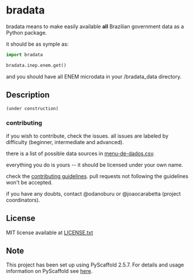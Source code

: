 # bradata

bradata means to make easily available **all** Brazilian government data as a Python package.

it should be as symple as:

```python
import bradata

bradata.inep.enem.get()
```

and you should have all ENEM microdata in your /bradata_data directory.

## Description

`(under construction)`

### contributing

if you wish to contribute, check the issues. all issues are labeled by difficulty (beginner, intermediate and advanced).

there is a list of possible data sources in [menu-de-dados.csv](menu-de-dados.csv).

everything you do is yours -- it should be licensed under your own name.

check the [contributing guidelines](CONTRIBUTING.md). pull requests not following the guidelines won't be accepted.

if you have any doubts, contact @odanoburu or @joaocarabetta (project coordinators).

## License

MIT license available at [LICENSE.txt](LICENSE.txt)

## Note

This project has been set up using PyScaffold 2.5.7. For details and usage
information on PyScaffold see [here](http://pyscaffold.readthedocs.org/).
